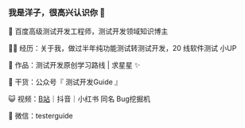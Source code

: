 ### 我是洋子，很高兴认识你 👋

🔭 百度高级测试开发工程师，测试开发领域知识博主

👨‍💻 经历：关于我，做过半年纯功能测试转测试开发，20 线软件测试 小UP

🏡 作品：测试开发原创学习路线 | 求星星 ✨

🌱 干货：公众号『 测试开发Guide 』

😺 视频：[B站](https://space.bilibili.com/147810138)｜抖音｜小红书 同名 Bug挖掘机 

💬 微信：testerguide

